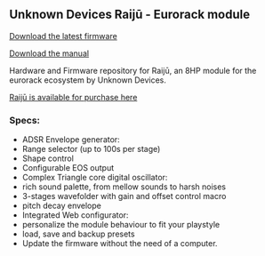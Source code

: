 ## Unknown Devices Raijū - Eurorack module
[Download the latest firmware](https://github.com/unwndevices/Raiju/releases "Download the latest firmware here")

[Download the manual](https://github.com/unwndevices/Raiju/tree/main/manual "Download the latest manual")

Hardware and Firmware repository for Raijū, an 8HP module for the eurorack ecosystem by Unknown Devices.

[Raijū is available for purchase here](https://unwn.dev/shop/modules/synth-voices/raiju/ "Raijū is available for purchase here")

### Specs:
- ADSR Envelope generator:
 - Range selector (up to 100s per stage)
 - Shape control
 - Configurable EOS output
- Complex Triangle core digital oscillator:
 - rich sound palette, from mellow sounds to harsh noises
 - 3-stages wavefolder with gain and offset control macro
 - pitch decay envelope
- Integrated Web configurator:
 - personalize the module behaviour to fit your playstyle
 - load, save and backup presets
 - Update the firmware without the need of a computer.